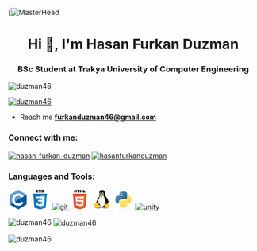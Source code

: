 [![MasterHead](https://www.google.com/search?q=yaz%C4%B1l%C4%B1m+resmi&tbm=isch&ved=2ahUKEwjvrprLu4mCAxU5mf0HHcT_BZoQ2-cCegQIABAA#imgrc=KbowmOyvkh9mkM)
<h1 align="center">Hi 👋, I'm Hasan Furkan Duzman</h1>
<h3 align="center">BSc Student at Trakya University of Computer Engineering</h3>

<p align="left"> <img src="https://komarev.com/ghpvc/?username=duzman46&label=Profile%20views&color=0e75b6&style=flat" alt="duzman46" /> </p>

<p align="left"> <a href="https://github.com/ryo-ma/github-profile-trophy"><img src="https://github-profile-trophy.vercel.app/?username=duzman46" alt="duzman46" /></a> </p>

- Reach me **furkanduzman46@gmail.com**

<h3 align="left">Connect with me:</h3>
<p align="left">
<a href="www.linkedin.com/in/hasan-furkan-duzman-9a0a3524b" target="blank"><img align="center" src="https://raw.githubusercontent.com/rahuldkjain/github-profile-readme-generator/master/src/images/icons/Social/linked-in-alt.svg" alt="hasan-furkan-duzman" height="30" width="40" /></a>
<a href="https://instagram.com/hasanfurkanduzman" target="blank"><img align="center" src="https://raw.githubusercontent.com/rahuldkjain/github-profile-readme-generator/master/src/images/icons/Social/instagram.svg" alt="hasanfurkanduzman" height="30" width="40" /></a>
</p>

<h3 align="left">Languages and Tools:</h3>
<p align="left"> <a href="https://www.cprogramming.com/" target="_blank" rel="noreferrer"> <img src="https://raw.githubusercontent.com/devicons/devicon/master/icons/c/c-original.svg" alt="c" width="40" height="40"/> </a> <a href="https://www.w3schools.com/css/" target="_blank" rel="noreferrer"> <img src="https://raw.githubusercontent.com/devicons/devicon/master/icons/css3/css3-original-wordmark.svg" alt="css3" width="40" height="40"/> </a> <a href="https://git-scm.com/" target="_blank" rel="noreferrer"> <img src="https://www.vectorlogo.zone/logos/git-scm/git-scm-icon.svg" alt="git" width="40" height="40"/> </a> <a href="https://www.w3.org/html/" target="_blank" rel="noreferrer"> <img src="https://raw.githubusercontent.com/devicons/devicon/master/icons/html5/html5-original-wordmark.svg" alt="html5" width="40" height="40"/> </a> <a href="https://www.linux.org/" target="_blank" rel="noreferrer"> <img src="https://raw.githubusercontent.com/devicons/devicon/master/icons/linux/linux-original.svg" alt="linux" width="40" height="40"/> </a> <a href="https://www.python.org" target="_blank" rel="noreferrer"> <img src="https://raw.githubusercontent.com/devicons/devicon/master/icons/python/python-original.svg" alt="python" width="40" height="40"/> </a> <a href="https://unity.com/" target="_blank" rel="noreferrer"> <img src="https://www.vectorlogo.zone/logos/unity3d/unity3d-icon.svg" alt="unity" width="40" height="40"/> </a> </p>

<p><img align="left" src="https://github-readme-stats.vercel.app/api/top-langs?username=duzman46&show_icons=true&locale=en&layout=compact" alt="duzman46" /></p>

<p>&nbsp;<img align="center" src="https://github-readme-stats.vercel.app/api?username=duzman46&show_icons=true&locale=en" alt="duzman46" /></p>

<p><img align="center" src="https://github-readme-streak-stats.herokuapp.com/?user=duzman46&" alt="duzman46" /></p>
